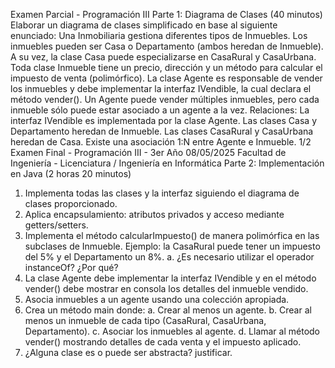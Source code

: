 Examen Parcial - Programación III
Parte 1: Diagrama de Clases (40 minutos)
Elaborar un diagrama de clases simplificado en base al siguiente enunciado:
Una Inmobiliaria gestiona diferentes tipos de Inmuebles. Los inmuebles pueden ser Casa o
Departamento (ambos heredan de Inmueble). A su vez, la clase Casa puede especializarse en
CasaRural y CasaUrbana.
Toda clase Inmueble tiene un precio, dirección y un método para calcular el impuesto de venta
(polimórfico).
La clase Agente es responsable de vender los inmuebles y debe implementar la interfaz
IVendible, la cual declara el método vender().
Un Agente puede vender múltiples inmuebles, pero cada inmueble sólo puede estar asociado a
un agente a la vez.
Relaciones:
La interfaz IVendible es implementada por la clase Agente.
Las clases Casa y Departamento heredan de Inmueble.
Las clases CasaRural y CasaUrbana heredan de Casa.
Existe una asociación 1:N entre Agente e Inmueble.
1/2
Examen Final - Programación III - 3er Año
08/05/2025
Facultad de Ingeniería - Licenciatura / Ingeniería en Informática
Parte 2: Implementación en Java (2 horas 20 minutos)
1. Implementa todas las clases y la interfaz siguiendo el diagrama de clases proporcionado.
2. Aplica encapsulamiento: atributos privados y acceso mediante getters/setters.
3. Implementa el método calcularImpuesto() de manera polimórfica en las subclases de
Inmueble. Ejemplo: la CasaRural puede tener un impuesto del 5% y el Departamento un
8%.
a. ¿Es necesario utilizar el operador instanceOf? ¿Por qué?
4. La clase Agente debe implementar la interfaz IVendible y en el método vender() debe
mostrar en consola los detalles del inmueble vendido.
5. Asocia inmuebles a un agente usando una colección apropiada.
6. Crea un método main donde:
a. Crear al menos un agente.
b. Crear al menos un inmueble de cada tipo (CasaRural, CasaUrbana,
Departamento).
c. Asociar los inmuebles al agente.
d. Llamar al método vender() mostrando detalles de cada venta y el impuesto
aplicado.
7. ¿Alguna clase es o puede ser abstracta? justificar.
